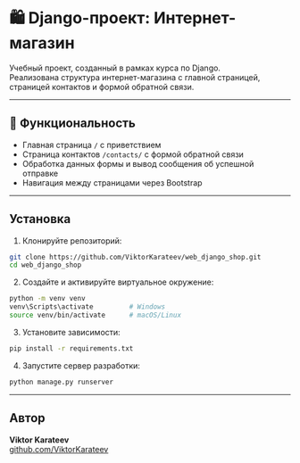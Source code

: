 # 🛍️ Django-проект: Интернет-магазин

Учебный проект, созданный в рамках курса по Django.  
Реализована структура интернет-магазина с главной страницей, страницей контактов и формой обратной связи.

---

## 🚀 Функциональность

- Главная страница `/` с приветствием
- Страница контактов `/contacts/` с формой обратной связи
- Обработка данных формы и вывод сообщения об успешной отправке
- Навигация между страницами через Bootstrap

---


##  Установка

1. Клонируйте репозиторий:
```bash
git clone https://github.com/ViktorKarateev/web_django_shop.git
cd web_django_shop
```

2. Создайте и активируйте виртуальное окружение:
```bash
python -m venv venv
venv\Scripts\activate         # Windows
source venv/bin/activate      # macOS/Linux
```

3. Установите зависимости:
```bash
pip install -r requirements.txt
```

4. Запустите сервер разработки:
```bash
python manage.py runserver
```

---

##  Автор

**Viktor Karateev**  
[github.com/ViktorKarateev](https://github.com/ViktorKarateev)
